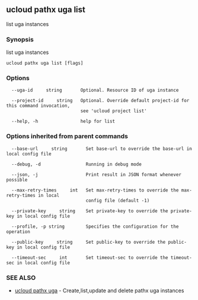 ## ucloud pathx uga list

list uga instances

### Synopsis

list uga instances

```
ucloud pathx uga list [flags]
```

### Options

```
  --uga-id     string       Optional. Resource ID of uga instance 

  --project-id     string   Optional. Override default project-id for this command invocation,
                            see 'ucloud project list' 

  --help, -h                help for list 

```

### Options inherited from parent commands

```
  --base-url     string       Set base-url to override the base-url in local config file 

  --debug, -d                 Running in debug mode 

  --json, -j                  Print result in JSON format whenever possible 

  --max-retry-times     int   Set max-retry-times to override the max-retry-times in local
                              config file (default -1) 

  --private-key     string    Set private-key to override the private-key in local config file 

  --profile, -p string        Specifies the configuration for the operation 

  --public-key     string     Set public-key to override the public-key in local config file 

  --timeout-sec     int       Set timeout-sec to override the timeout-sec in local config file 

```

### SEE ALSO

* [ucloud pathx uga](cli/cmd/ucloud/pathx/uga)	 - Create,list,update and delete pathx uga instances


